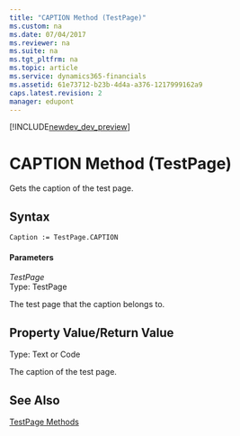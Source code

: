 ```yaml
---
title: "CAPTION Method (TestPage)"
ms.custom: na
ms.date: 07/04/2017
ms.reviewer: na
ms.suite: na
ms.tgt_pltfrm: na
ms.topic: article
ms.service: dynamics365-financials
ms.assetid: 61e73712-b23b-4d4a-a376-1217999162a9
caps.latest.revision: 2
manager: edupont
---
```


[!INCLUDE[newdev_dev_preview](../includes/newdev_dev_preview.md)]

# CAPTION Method (TestPage)
Gets the caption of the test page.  
  
## Syntax  
  
```  
Caption := TestPage.CAPTION  
```  
  
#### Parameters  
 *TestPage*  
 Type: TestPage  
  
 The test page that the caption belongs to.  
  
## Property Value/Return Value  
 Type: Text or Code  
  
 The caption of the test page.  
  
## See Also  
 [TestPage Methods](devenv-TestPage-Methods.md)